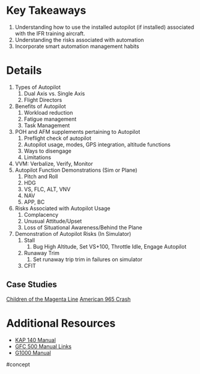 # Key Takeaways
1. Understanding how to use the installed autopilot  (if installed) associated with the IFR training aircraft. 
2. Understanding the risks associated with automation 
3. Incorporate smart automation management habits 

# Details
1. Types of Autopilot
	1. Dual Axis vs. Single Axis
	2. Flight Directors
3. Benefits of Autopilot
	1. Workload reduction
	2. Fatigue management
	3. Task Management
4. POH and AFM supplements pertaining to Autopilot 
	1. Preflight check of autopilot 
	2. Autopilot usage, modes, GPS integration, altitude functions 
	3. Ways to disengage
	4. Limitations
5. VVM: Verbalize, Verify, Monitor 
6. Autopilot Function Demonstrations (Sim or Plane)
	1. Pitch and Roll
	2. HDG
	3. VS, FLC, ALT, VNV
	4. NAV
	5. APP, BC
7. Risks Associated with Autopilot Usage
	1. Complacency
	2. Unusual Attitude/Upset
	3. Loss of Situational Awareness/Behind the Plane
8. Demonstration of Autopilot Risks (In Simulator)
	1. Stall
		1. Bug High Altitude, Set VS+100, Throttle Idle, Engage Autopilot
	2. Runaway Trim
		1. Set runaway trip trim in failures on simulator
	3. CFIT


## Case Studies
[Children of the Magenta Line](https://www.youtube.com/watch?v=5ESJH1NLMLs)
[American 965 Crash](https://www.faa.gov/lessons_learned/transport_airplane/accidents/N651AA)

# Additional Resources
- [KAP 140 Manual](https://www.bendixking.com/content/dam/bendixking/en/documents/document-lists/downloads-and-manuals/006-18034-0000-KAP-140-Pilots-Guide.pdf)
- [GFC 500 Manual Links](https://support.garmin.com/en-US/?partNumber=GFC-500AP-00&tab=manuals)
- [G1000 Manual](https://static.garmin.com/pumac/190-00498-08_0A_Web.pdf)


#concept